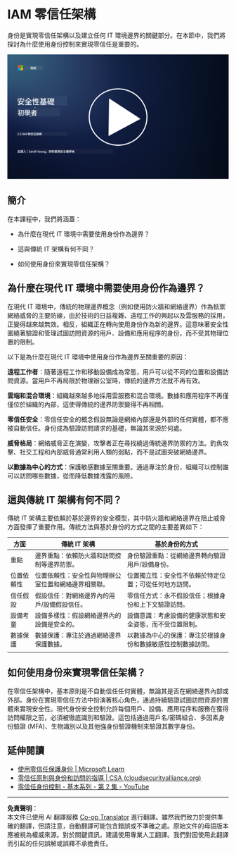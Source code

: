 <!--
CO_OP_TRANSLATOR_METADATA:
{
  "original_hash": "4774a978af123f72ebb872199c4c4d4f",
  "translation_date": "2025-09-03T23:39:09+00:00",
  "source_file": "2.2 IAM zero trust architecture.md",
  "language_code": "mo"
}
-->
# IAM 零信任架構

身份是實現零信任架構以及建立任何 IT 環境邊界的關鍵部分。在本節中，我們將探討為什麼使用身份控制來實現零信任是重要的。

[![觀看影片](../../translated_images/2-2_placeholder.9ba44fe6f92cd8d7bc51d8447bd20954cc74d8f2a5405402a78e6a42edcbf819.mo.png)](https://learn-video.azurefd.net/vod/player?id=69fb20f6-0f81-4660-b6cd-dcd75d34bd98)

## 簡介

在本課程中，我們將涵蓋：

 - 為什麼在現代 IT 環境中需要使用身份作為邊界？
   
 - 這與傳統 IT 架構有何不同？

 - 如何使用身份來實現零信任架構？

## 為什麼在現代 IT 環境中需要使用身份作為邊界？

在現代 IT 環境中，傳統的物理邊界概念（例如使用防火牆和網絡邊界）作為抵禦網絡威脅的主要防線，由於技術的日益複雜、遠程工作的興起以及雲服務的採用，正變得越來越無效。相反，組織正在轉向使用身份作為新的邊界。這意味著安全性圍繞著驗證和管理試圖訪問資源的用戶、設備和應用程序的身份，而不受其物理位置的限制。

以下是為什麼在現代 IT 環境中使用身份作為邊界至關重要的原因：

**遠程工作者**：隨著遠程工作和移動設備成為常態，用戶可以從不同的位置和設備訪問資源。當用戶不再局限於物理辦公室時，傳統的邊界方法就不再有效。

**雲端和混合環境**：組織越來越多地採用雲服務和混合環境。數據和應用程序不再僅僅位於組織的內部，這使得傳統的邊界防禦變得不再相關。

**零信任安全**：零信任安全的概念假設無論是網絡內部還是外部的任何實體，都不應被自動信任。身份成為驗證訪問請求的基礎，無論其來源於何處。

**威脅格局**：網絡威脅正在演變，攻擊者正在尋找繞過傳統邊界防禦的方法。釣魚攻擊、社交工程和內部威脅通常利用人類的弱點，而不是試圖突破網絡邊界。

**以數據為中心的方式**：保護敏感數據至關重要。通過專注於身份，組織可以控制誰可以訪問哪些數據，從而降低數據洩露的風險。

## 這與傳統 IT 架構有何不同？

傳統 IT 架構主要依賴於基於邊界的安全模型，其中防火牆和網絡邊界在阻止威脅方面發揮了重要作用。傳統方法與基於身份的方式之間的主要差異如下：

|      方面                   |      傳統 IT 架構                                                                                  |      基於身份的方式                                                                                     |
|-----------------------------|----------------------------------------------------------------------------------------------------|------------------------------------------------------------------------------------------------------------|
|     重點                   |     邊界重點：依賴防火牆和訪問控制等邊界防禦。                                                     |     身份驗證重點：從網絡邊界轉向驗證用戶/設備身份。                                                       |
|     位置依賴性             |     位置依賴性：安全性與物理辦公室位置和網絡邊界相關聯。                                           |     位置獨立性：安全性不依賴於特定位置；可從任何地方訪問。                                                |
|     信任假設               |     假設信任：對網絡邊界內的用戶/設備假設信任。                                                    |     零信任方式：永不假設信任；根據身份和上下文驗證訪問。                                                  |
|     設備考量               |     設備多樣性：假設網絡邊界內的設備是安全的。                                                     |     設備意識：考慮設備的健康狀態和安全姿態，而不受位置限制。                                               |
|     數據保護               |     數據保護：專注於通過網絡邊界保護數據。                                                         |     以數據為中心的保護：專注於根據身份和數據敏感性控制數據訪問。                                           |
|                             |                                                                                                    |                                                                                                            |

## 如何使用身份來實現零信任架構？

在零信任架構中，基本原則是不自動信任任何實體，無論其是否在網絡邊界內部或外部。身份在實現零信任方法中扮演著核心角色，通過持續驗證試圖訪問資源的實體來實現安全性。現代身份安全控制允許每個用戶、設備、應用程序和服務在獲得訪問權限之前，必須被徹底識別和驗證。這包括通過用戶名/密碼組合、多因素身份驗證 (MFA)、生物識別以及其他強身份驗證機制來驗證其數字身份。

## 延伸閱讀

- [使用零信任保護身份 | Microsoft Learn](https://learn.microsoft.com/security/zero-trust/deploy/identity?WT.mc_id=academic-96948-sayoung)
- [零信任原則與身份和訪問的指導 | CSA (cloudsecurityalliance.org)](https://cloudsecurityalliance.org/artifacts/zero-trust-principles-and-guidance-for-iam/)
- [零信任身份控制 - 基本系列 - 第 2 集 - YouTube](https://www.youtube.com/watch?v=fQZQznIKcGM&list=PLXtHYVsvn_b_gtX1-NB62wNervQx1Fhp4&index=13)

---

**免責聲明**：  
本文件已使用 AI 翻譯服務 [Co-op Translator](https://github.com/Azure/co-op-translator) 進行翻譯。雖然我們致力於提供準確的翻譯，但請注意，自動翻譯可能包含錯誤或不準確之處。原始文件的母語版本應被視為權威來源。對於關鍵資訊，建議使用專業人工翻譯。我們對因使用此翻譯而引起的任何誤解或誤釋不承擔責任。